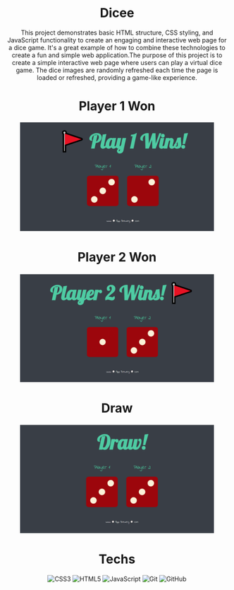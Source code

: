 <div align="center"><h1>Dicee</h1>
This project demonstrates basic HTML structure, CSS styling, and JavaScript functionality to create an engaging and interactive web page for a dice game. It's a great example of how to combine these technologies to create a fun and simple web application.The purpose of this project is to create a simple interactive web page where users can play a virtual dice game.
The dice images are randomly refreshed each time the page is loaded or refreshed, providing a game-like experience.


# Player 1 Won
<img src = "https://raw.githubusercontent.com/vinita2003/dicee/master/player 1.png" length = 330 width = 440>

# Player 2 Won
<img src = "https://raw.githubusercontent.com/vinita2003/dicee/master/player 2.png" length = 330 width = 440>

# Draw
<img src = "https://raw.githubusercontent.com/vinita2003/dicee/master/draw.png" length = 330 width = 440>



# Techs
![CSS3](https://img.shields.io/badge/css3-%231572B6.svg?logo=css3&logoColor=white&style=for-the-badge)
![HTML5](https://img.shields.io/badge/html5-%23E34F26.svg?logo=html5&logoColor=white&style=for-the-badge)
![JavaScript](https://img.shields.io/badge/javascript-%23323330.svg?logo=javascript&logoColor=%23F7DF1E&style=for-the-badge)
![Git](https://img.shields.io/badge/git-%23F05033.svg?logo=git&logoColor=white&style=for-the-badge)
![GitHub](https://img.shields.io/badge/github-%23121011.svg?logo=github&logoColor=white&style=for-the-badge)
